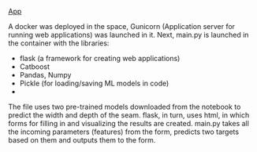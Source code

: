 [App](https://huggingface.co/spaces/valeralerleb/Predict_DW)

A docker was deployed in the space, Gunicorn (Application server for running web applications) was launched in it.
Next, main.py is launched in the container with the libraries:
- flask (a framework for creating web applications)
- Catboost
- Pandas, Numpy
- Pickle (for loading/saving ML models in code)
- 
The file uses two pre-trained models downloaded from the notebook to predict the width and depth of the seam.
flask, in turn, uses html, in which forms for filling in and visualizing the results are created.
main.py takes all the incoming parameters (features) from the form, predicts two targets based on them and outputs them to the form.
